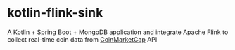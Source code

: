 # kotlin-flink-sink
A Kotlin + Spring Boot + MongoDB application and integrate Apache Flink to collect real-time coin data from [CoinMarketCap](https://coinmarketcap.com/api/documentation/v1/) API
